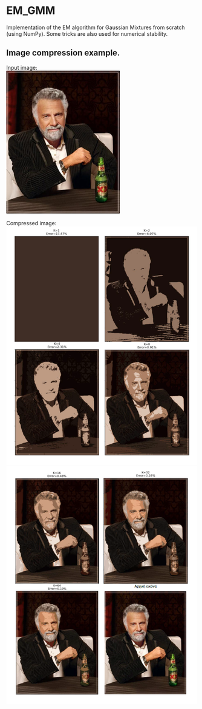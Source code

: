 # EM_GMM
Implementation of the EM algorithm for Gaussian Mixtures from scratch (using NumPy). Some tricks are also used for numerical stability.

## Image compression example.
Input image:\
<img src="./im.jpg" width="300" height="376">

Compressed image:\
<img src="./comp1.png">
<img src="./comp2.png">
